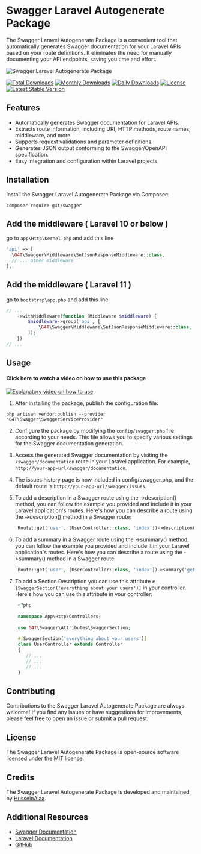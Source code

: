 # Swagger Laravel Autogenerate Package

The Swagger Laravel Autogenerate Package is a convenient tool that automatically generates Swagger documentation for your Laravel APIs based on your route definitions. It eliminates the need for manually documenting your API endpoints, saving you time and effort.



![Swagger Laravel Autogenerate Package](https://www.scottbrady91.com/img/logos/swagger-banner.png)


[![Total Downloads](http://poser.pugx.org/g4t/swagger/downloads)](https://packagist.org/packages/g4t/swagger)
[![Monthly Downloads](http://poser.pugx.org/g4t/swagger/d/monthly)](https://packagist.org/packages/g4t/swagger)
[![Daily Downloads](http://poser.pugx.org/g4t/swagger/d/daily)](https://packagist.org/packages/g4t/swagger)
[![License](http://poser.pugx.org/g4t/swagger/license)](https://packagist.org/packages/g4t/swagger)
[![Latest Stable Version](http://poser.pugx.org/g4t/swagger/v)](https://packagist.org/packages/g4t/swagger)


## Features

- Automatically generates Swagger documentation for Laravel APIs.
- Extracts route information, including URI, HTTP methods, route names, middleware, and more.
- Supports request validations and parameter definitions.
- Generates JSON output conforming to the Swagger/OpenAPI specification.
- Easy integration and configuration within Laravel projects.


## Installation

Install the Swagger Laravel Autogenerate Package via Composer:

```
composer require g4t/swagger
```

## Add the middleware ( Laravel 10 or below )
go to `app\Http\Kernel.php` and add this line

```php
'api' => [
  \G4T\Swagger\Middleware\SetJsonResponseMiddleware::class,
  // ... other middleware
],
```

## Add the middleware ( Laravel 11 )
go to `bootstrap\app.php` and add this line
```php
// ...
    ->withMiddleware(function (Middleware $middleware) {
        $middleware->group('api', [
            \G4T\Swagger\Middleware\SetJsonResponseMiddleware::class,
        ]);
    })
// ...
```
## Usage

#### Click here to watch a video on how to use this package
[![Explanatory video on how to use](https://img.youtube.com/vi/bI1BY9tAwOw/0.jpg)](https://www.youtube.com/watch?v=bI1BY9tAwOw)


1. After installing the package, publish the configuration file:
```
php artisan vendor:publish --provider "G4T\Swagger\SwaggerServiceProvider"
```

2. Configure the package by modifying the `config/swagger.php` file according to your needs. This file allows you to specify various settings for the Swagger documentation generation.

3. Access the generated Swagger documentation by visiting the `/swagger/documentation` route in your Laravel application. For example, `http://your-app-url/swagger/documentation`.

4. The issues history page is now included in config/swagger.php, and the default route is `http://your-app-url/swagger/issues`.

5. To add a description in a Swagger route using the ->description() method, you can follow the example you provided and include it in your Laravel application's routes.
   Here's how you can describe a route using the ->description() method in a Swagger route:
   ```php
    Route::get('user', [UserController::class, 'index'])->description('Get list of users with pagination.');
   ```
6. To add a summary in a Swagger route using the ->summary() method, you can follow the example you provided and include it in your Laravel application's routes.
   Here's how you can describe a route using the ->summary() method in a Swagger route:
   ```php
    Route::get('user', [UserController::class, 'index'])->summary('get users.');
   ```
7. To add a Section Description you can use this attribute `#[SwaggerSection('everything about your users')]` in your controller.
      Here's how you can use this attribute in your controller:
   ```php
    <?php
    
    namespace App\Http\Controllers;
    
    use G4T\Swagger\Attributes\SwaggerSection;
    
    #[SwaggerSection('everything about your users')]
    class UserController extends Controller
    {
       // ...
       // ...
       // ...
    }
   ```
      

 

## Contributing

Contributions to the Swagger Laravel Autogenerate Package are always welcome! If you find any issues or have suggestions for improvements, please feel free to open an issue or submit a pull request.


## License

The Swagger Laravel Autogenerate Package is open-source software licensed under the [MIT license](LICENSE.md).

## Credits

The Swagger Laravel Autogenerate Package is developed and maintained by [HusseinAlaa](https://www.linkedin.com/in/hussein4alaa/).

## Additional Resources

- [Swagger Documentation](https://swagger.io/docs/)
- [Laravel Documentation](https://laravel.com/docs)
- [GitHub](https://github.com/hussein4alaa/laravel-g4t-swagger-auto-generate)
